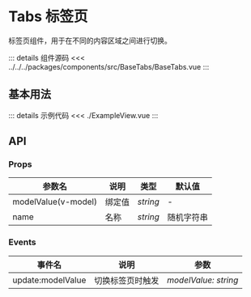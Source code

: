 # Tabs 标签页

标签页组件，用于在不同的内容区域之间进行切换。

::: details 组件源码
<<< ../../../packages/components/src/BaseTabs/BaseTabs.vue
:::

## 基本用法

<script lang="ts" setup>
import ExampleView from './ExampleView.vue'
</script>

<ExampleView />

::: details 示例代码
<<< ./ExampleView.vue
:::

## API

### Props

| 参数名 | 说明 | 类型 | 默认值 |
| --- | --- | --- | --- |
| modelValue(v-model) | 绑定值 | _string_ | - |
| name | 名称 | _string_ | 随机字符串 |

### Events

| 事件名 | 说明 | 参数 |
| --- | --- | --- |
| update:modelValue | 切换标签页时触发 | _modelValue: string_ |
